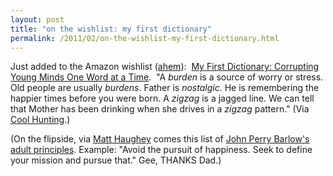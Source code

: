 ```yaml
---
layout: post
title: "on the wishlist: my first dictionary"
permalink: /2011/02/on-the-wishlist-my-first-dictionary.html
---
```


<p>Just added to the Amazon wishlist (<a href="http://www.amazon.com/wishlist/1OAC0X1PWJ0U2/ref=cm_wl_rlist_go" target="_self">ahem</a>): &#0160;<a href="http://www.amazon.com/gp/product/0062000012?ie=UTF8&amp;tag=statingtheobviou&amp;linkCode=as2&amp;camp=1789&amp;creative=390957&amp;creativeASIN=0062000012" target="_self">My First Dictionary: Corrupting Young Minds One Word at a Time</a>. &#0160;&quot;A <em>burden</em> is a source of worry or stress. Old people are usually <em>burdens</em>. Father is <em>nostalgic</em>. He is remembering the happier times before you were born. A <em>zigzag</em> is a jagged line. We can tell that Mother has been drinking when she drives in a <em>zigzag</em> pattern.&quot; (Via <a href="http://www.coolhunting.com/culture/my-first-dictio.php" target="_self">Cool Hunting</a>.)</p>
<p>(On the flipside, via <a href="http://a.wholelottanothing.org/" target="_self" title="It was really via his delicious stream, but who wants to link to that.">Matt Haughey</a> comes this list of <a href="http://tirania.org/blog/archive/2011/Jan-21.html" target="_self">John Perry Barlow&#39;s adult principles</a>. Example: &quot;Avoid the pursuit of happiness. Seek to define your mission and pursue that.&quot; Gee, THANKS Dad.)</p>


